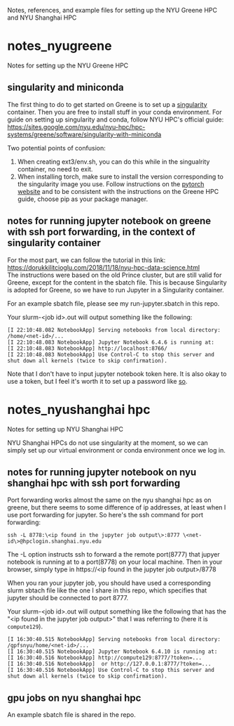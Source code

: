 Notes, references, and example files for setting up the NYU Greene HPC and NYU Shanghai HPC

# notes_nyugreene
Notes for setting up the NYU Greene HPC

## singularity and miniconda
The first thing to do to get started on Greene is to set up a [singularity](https://en.wikipedia.org/wiki/Singularity_(software)) container. Then you are free to install stuff in your conda environment. For guide on setting up singularity and conda, follow NYU HPC's official guide:  
https://sites.google.com/nyu.edu/nyu-hpc/hpc-systems/greene/software/singularity-with-miniconda  

Two potential points of confusion:
1. When creating ext3/env.sh, you can do this while in the singualrity container, no need to exit.
2. When installing torch, make sure to install the version corresponding to the singularity image you use. Follow instructions on the [pytorch website](https://pytorch.org) and to be consistent with the instructions on the Greene HPC guide, choose pip as your package manager.

## notes for running jupyter notebook on greene with ssh port forwarding, in the context of singularity container
For the most part, we can follow the tutorial in this link:  
https://dorukkilitcioglu.com/2018/11/18/nyu-hpc-data-science.html  
The instructions were based on the old Prince cluster, but are still valid for Greene,
except for the content in the sbatch file. This is because Singularity is adopted for
Greene, so we have to run Jupyter in a Singularity container.

For an example sbatch file, please see my run-jupyter.sbatch in this repo.

Your slurm-\<job id\>.out will output something like the following:  
```
[I 22:10:48.082 NotebookApp] Serving notebooks from local directory: /home/<net-id>/... 
[I 22:10:48.083 NotebookApp] Jupyter Notebook 6.4.6 is running at:  
[I 22:10:48.083 NotebookApp] http://localhost:8766/  
[I 22:10:48.083 NotebookApp] Use Control-C to stop this server and shut down all kernels (twice to skip confirmation).  
```

Note that I don't have to input jupyter notebook token here. It is also okay to use a token, but I feel it's worth it to set up a password like [so](https://jupyter-notebook.readthedocs.io/en/stable/public_server.html).


# notes_nyushanghai hpc
Notes for setting up NYU Shanghai HPC

NYU Shanghai HPCs do not use singularity at the moment, so we can simply set up our virtual environment or conda environment once we log in.

## notes for running jupyter notebook on nyu shanghai hpc with ssh port forwarding
Port forwarding works almost the same on the nyu shanghai hpc as on greene, but there seems to some difference of ip addresses, at least when I use port forwarding for jupyter. So here's the ssh command for port forwarding:
```
ssh -L 8778:\<ip found in the jupyter job output\>:8777 \<net-id\>@hpclogin.shanghai.nyu.edu
```
The -L option instructs ssh to forward a the remote port(8777) that jupyer notebook is running at to a port(8778) on your local machine. Then in your browser, simply type in https://\<ip found in the jupyter job output\>/8778

When you ran your jupyter job, you should have used a corresponding slurm sbtach file like the one I share in this repo, which specifies that jupyter should be connected to port 8777.

Your slurm-\<job id\>.out will output something like the following that has the "\<ip found in the jupyter job output\>" that I was referring to (here it is `compute129`). 
```
[I 16:30:40.515 NotebookApp] Serving notebooks from local directory: /gpfsnyu/home/<net-id>/...
[I 16:30:40.515 NotebookApp] Jupyter Notebook 6.4.10 is running at:
[I 16:30:40.516 NotebookApp] http://compute129:8777/?token=...
[I 16:30:40.516 NotebookApp]  or http://127.0.0.1:8777/?token=...
[I 16:30:40.516 NotebookApp] Use Control-C to stop this server and shut down all kernels (twice to skip confirmation).
```

## gpu jobs on nyu shanghai hpc
An example sbatch file is shared in the repo.
